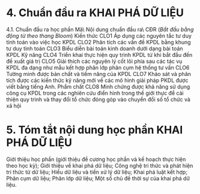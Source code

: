 # 4. Chuẩn đầu ra KHAI PHÁ DỮ LIỆU
4.1. Chuẩn đầu ra học phần Mã\ Nội dung chuẩn đầu ra\ CĐR (*Bắt đầu bằng động từ theo thang Bloom*) Kiến thức CLO1 Áp dụng các nguyên tắc tư duy tính toán vào việc học KPDL CLO2 Phân tích các vấn đề KPDL bằng khung tư duy tình toán CLO3 Biểu diễn bài toán kinh doanh dưới dạng bài toán KPDL Kỹ năng CLO4 Triển khai thực hiện quy trình KPDL từ khi bắt đầu đến đề xuất giá trị CLO5 Giải thích các nguyên lý cốt lõi phía sau các tác vụ KPDL đa dạng như mẫu kết hợp phân lớp phân cụm hệ thống tư vấn CLO6 Tường minh được bản chất và tiềm năng của KPDL CLO7 Khảo sát và phân tích được các kiến thức kỹ năng mới về các mô hình giải pháp PKDL được viết bằng tiếng Anh. Phẩm chất CLO8 Minh chứng được khả năng sử dụng công cụ KPDL trong các nghiên cứu điển hình trong thế giới thực để cải thiện quy trình và thay đổi tổ chức đóng góp vào chuyển đổi số tổ chức và xã hội
# 5. Tóm tắt nội dung học phần KHAI PHÁ DỮ LIỆU
Giới thiệu học phần (giới thiệu đề cương học phần và kế hoạch thực hiện
theo học kỳ); Giới thiệu về khai phá dữ liệu; Công nghệ tri thức và phát
hiện tri thức từ dữ liệu; Hiểu dữ liệu và tiền xử lý dữ liệu; Khai phá
luật kết hợp; Phân cụm dữ liệu; Phân lớp dữ liệu; Một số chủ đề thời sự
của khai phá dữ liệu.
